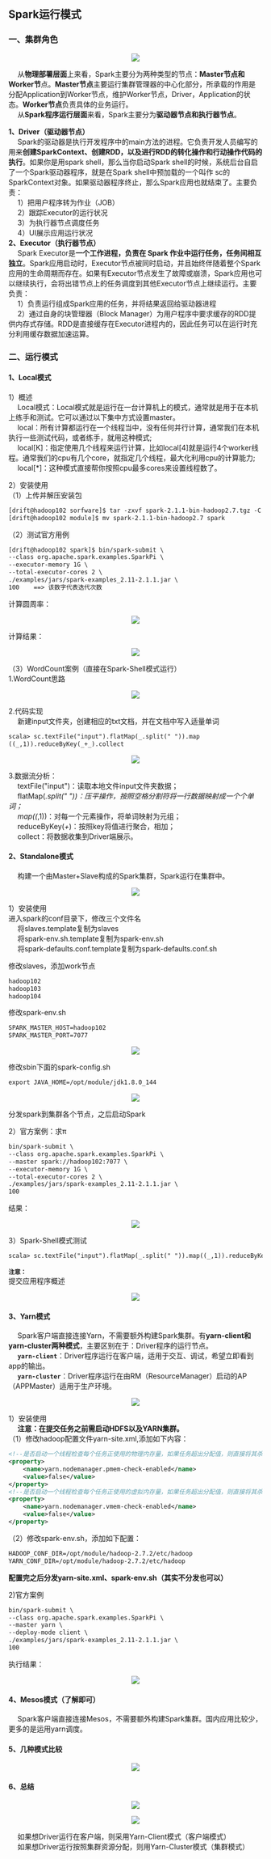 Spark运行模式
---
### 一、集群角色
<p align="center">
<img src="https://github.com/Dr11ft/BigDataGuide/blob/master/Pics/Spark%E6%96%87%E6%A1%A3Pics/Spark%E8%BF%90%E8%A1%8C%E6%A8%A1%E5%BC%8F/Local%E6%A8%A1%E5%BC%8F/%E9%9B%86%E7%BE%A4%E6%A8%A1%E5%BC%8F.png"/>  
<p align="center">
</p>
</p>  

&emsp; 从**物理部署层面**上来看，Spark主要分为两种类型的节点：**Master节点和Worker节**点。**Master节点**主要运行集群管理器的中心化部分，所承载的作用是分配Application到Worker节点，维护Worker节点，Driver，Application的状态。**Worker节点**负责具体的业务运行。  
&emsp; 从**Spark程序运行层面**来看，Spark主要分为**驱动器节点和执行器节点**。

**1、Driver（驱动器节点）**  
&emsp; Spark的驱动器是执行开发程序中的main方法的进程。它负责开发人员编写的用来**创建SparkContext、创建RDD，以及进行RDD的转化操作和行动操作代码的执行**。如果你是用spark shell，那么当你启动Spark shell的时候，系统后台自启了一个Spark驱动器程序，就是在Spark shell中预加载的一个叫作 sc的SparkContext对象。如果驱动器程序终止，那么Spark应用也就结束了。主要负责：  
&emsp; 1）把用户程序转为作业（JOB）  
&emsp; 2）跟踪Executor的运行状况  
&emsp; 3）为执行器节点调度任务  
&emsp; 4）UI展示应用运行状况  
**2、Executor（执行器节点）**  
&emsp; Spark Executor是**一个工作进程，负责在 Spark 作业中运行任务，任务间相互独立**。Spark应用启动时，Executor节点被同时启动，并且始终伴随着整个Spark应用的生命周期而存在。如果有Executor节点发生了故障或崩溃，Spark应用也可以继续执行，会将出错节点上的任务调度到其他Executor节点上继续运行。主要负责：  
&emsp; 1）负责运行组成Spark应用的任务，并将结果返回给驱动器进程  
&emsp; 2）通过自身的块管理器（Block Manager）为用户程序中要求缓存的RDD提供内存式存储。RDD是直接缓存在Executor进程内的，因此任务可以在运行时充分利用缓存数据加速运算。  

### 二、运行模式
#### 1、Local模式  
1）概述  
&emsp; Local模式：Local模式就是运行在一台计算机上的模式，通常就是用于在本机上练手和测试。它可以通过以下集中方式设置master。  
&emsp; local：所有计算都运行在一个线程当中，没有任何并行计算，通常我们在本机执行一些测试代码，或者练手，就用这种模式;  
&emsp; local[K]：指定使用几个线程来运行计算，比如local[4]就是运行4个worker线程。通常我们的cpu有几个core，就指定几个线程，最大化利用cpu的计算能力;  
&emsp; local[*]：这种模式直接帮你按照cpu最多cores来设置线程数了。  

2）安装使用  
（1）上传并解压安装包  
```xml
[drift@hadoop102 sorfware]$ tar -zxvf spark-2.1.1-bin-hadoop2.7.tgz -C /opt/module/
[drift@hadoop102 module]$ mv spark-2.1.1-bin-hadoop2.7 spark
```  
（2）测试官方用例  
```xml
[drift@hadoop102 spark]$ bin/spark-submit \
--class org.apache.spark.examples.SparkPi \
--executor-memory 1G \
--total-executor-cores 2 \
./examples/jars/spark-examples_2.11-2.1.1.jar \
100    ==> 该数字代表迭代次数
```  

计算圆周率：  
<p align="center">
<img src="https://github.com/Dr11ft/BigDataGuide/blob/master/Pics/Spark%E6%96%87%E6%A1%A3Pics/Spark%E8%BF%90%E8%A1%8C%E6%A8%A1%E5%BC%8F/Local%E6%A8%A1%E5%BC%8F/%E5%9C%86%E5%91%A8%E7%8E%871.png"/>  
<p align="center">
</p>
</p>  

计算结果：  
<p align="center">
<img src="https://github.com/Dr11ft/BigDataGuide/blob/master/Pics/Spark%E6%96%87%E6%A1%A3Pics/Spark%E8%BF%90%E8%A1%8C%E6%A8%A1%E5%BC%8F/Local%E6%A8%A1%E5%BC%8F/%E5%9C%86%E5%91%A8%E7%8E%871%E7%BB%93%E6%9E%9C.png"/>  
<p align="center">
</p>
</p>  

（3）WordCount案例（直接在Spark-Shell模式运行）  
1.WordCount思路  
<p align="center">
<img src="https://github.com/Dr11ft/BigDataGuide/blob/master/Pics/Spark%E6%96%87%E6%A1%A3Pics/Spark%E8%BF%90%E8%A1%8C%E6%A8%A1%E5%BC%8F/Local%E6%A8%A1%E5%BC%8F/wordcount%E6%80%9D%E8%B7%AF.png"/>  
<p align="center">
</p>
</p>  

2.代码实现  
&emsp; 新建input文件夹，创建相应的txt文档，并在文档中写入适量单词  
```xml
scala> sc.textFile("input").flatMap(_.split(" ")).map
((_,1)).reduceByKey(_+_).collect
```  
<p align="center">
<img src="https://github.com/Dr11ft/BigDataGuide/blob/master/Pics/Spark%E6%96%87%E6%A1%A3Pics/Spark%E8%BF%90%E8%A1%8C%E6%A8%A1%E5%BC%8F/Local%E6%A8%A1%E5%BC%8F/spark-shell%E7%BB%93%E6%9E%9C.png"/>  
<p align="center">
</p>
</p>  

3.数据流分析：  
&emsp; textFile("input")：读取本地文件input文件夹数据；  
&emsp; flatMap(_.split(" "))：压平操作，按照空格分割符将一行数据映射成一个个单词；  
&emsp; map((_,1))：对每一个元素操作，将单词映射为元组；  
&emsp; reduceByKey(_+_)：按照key将值进行聚合，相加；  
&emsp; collect：将数据收集到Driver端展示。  

#### 2、Standalone模式 
&emsp; 构建一个由Master+Slave构成的Spark集群，Spark运行在集群中。  
<p align="center">
<img src="https://github.com/Dr11ft/BigDataGuide/blob/master/Pics/Spark%E6%96%87%E6%A1%A3Pics/Spark%E8%BF%90%E8%A1%8C%E6%A8%A1%E5%BC%8F/Standalone%E6%A8%A1%E5%BC%8F/Standalone%E6%A8%A1%E5%BC%8F%20.png"/>  
<p align="center">
</p>
</p>  

1）安装使用  
进入spark的conf目录下，修改三个文件名  
&emsp; 将slaves.template复制为slaves  
&emsp; 将spark-env.sh.template复制为spark-env.sh  
&emsp; 将spark-defaults.conf.template复制为spark-defaults.conf.sh  

修改slaves，添加work节点  
```xml
hadoop102
hadoop103
hadoop104
```  

修改spark-env.sh  
```xml
SPARK_MASTER_HOST=hadoop102
SPARK_MASTER_PORT=7077
```  
<p align="center">
<img src="https://github.com/Dr11ft/BigDataGuide/blob/master/Pics/Spark%E6%96%87%E6%A1%A3Pics/Spark%E8%BF%90%E8%A1%8C%E6%A8%A1%E5%BC%8F/Standalone%E6%A8%A1%E5%BC%8F/spark-env.sh.png"/>  
<p align="center">
</p>
</p>  

修改sbin下面的spark-config.sh  
```xml
export JAVA_HOME=/opt/module/jdk1.8.0_144
```  
<p align="center">
<img src="https://github.com/Dr11ft/BigDataGuide/blob/master/Pics/Spark%E6%96%87%E6%A1%A3Pics/Spark%E8%BF%90%E8%A1%8C%E6%A8%A1%E5%BC%8F/Standalone%E6%A8%A1%E5%BC%8F/spark-config.sh.png"/>  
<p align="center">
</p>
</p>  

分发spark到集群各个节点，之后启动Spark  

2）官方案例：求π  
```xml
bin/spark-submit \
--class org.apache.spark.examples.SparkPi \
--master spark://hadoop102:7077 \
--executor-memory 1G \
--total-executor-cores 2 \
./examples/jars/spark-examples_2.11-2.1.1.jar \
100
```  

结果：  
<p align="center">
<img src="https://github.com/Dr11ft/BigDataGuide/blob/master/Pics/Spark%E6%96%87%E6%A1%A3Pics/Spark%E8%BF%90%E8%A1%8C%E6%A8%A1%E5%BC%8F/Standalone%E6%A8%A1%E5%BC%8F/%E5%AE%98%E6%96%B9%E6%A1%88%E4%BE%8B%EF%BC%9A%E6%B1%82%CF%80.png"/>  
<p align="center">
</p>
</p>  

3）Spark-Shell模式测试
```xml
scala> sc.textFile("input").flatMap(_.split(" ")).map((_,1)).reduceByKey(_+_).collect
```   

**`注意：`**  
提交应用程序概述  
<p align="center">
<img src="https://github.com/Dr11ft/BigDataGuide/blob/master/Pics/Spark%E6%96%87%E6%A1%A3Pics/Spark%E8%BF%90%E8%A1%8C%E6%A8%A1%E5%BC%8F/Standalone%E6%A8%A1%E5%BC%8F/%E6%8F%90%E4%BA%A4%E5%BA%94%E7%94%A8%E7%A8%8B%E5%BA%8F%E6%A6%82%E8%BF%B0.jpg"/>  
<p align="center">
</p>
</p>  

#### 3、Yarn模式
&emsp; Spark客户端直接连接Yarn，不需要额外构建Spark集群。有**yarn-client和yarn-cluster两种模式**，主要区别在于：Driver程序的运行节点。  
&emsp; **`yarn-client`**：Driver程序运行在客户端，适用于交互、调试，希望立即看到app的输出。  
&emsp; **`yarn-cluster`**：Driver程序运行在由RM（ResourceManager）启动的AP（APPMaster）适用于生产环境。  
<p align="center">
<img src="https://github.com/Dr11ft/BigDataGuide/blob/master/Pics/Spark%E6%96%87%E6%A1%A3Pics/Spark%E8%BF%90%E8%A1%8C%E6%A8%A1%E5%BC%8F/YARN%E6%A8%A1%E5%BC%8F/YARN%E6%A8%A1%E5%BC%8F.png"/>  
<p align="center">
</p>
</p>  

1）安装使用  
&emsp; **注意：在提交任务之前需启动HDFS以及YARN集群。**  
（1）修改hadoop配置文件yarn-site.xml,添加如下内容：  
```xml
<!--是否启动一个线程检查每个任务正使用的物理内存量，如果任务超出分配值，则直接将其杀掉，默认是true -->
<property>
    <name>yarn.nodemanager.pmem-check-enabled</name>
    <value>false</value>
</property>
<!--是否启动一个线程检查每个任务正使用的虚拟内存量，如果任务超出分配值，则直接将其杀掉，默认是true -->
<property>
    <name>yarn.nodemanager.vmem-check-enabled</name>
    <value>false</value>
</property>
```  

（2）修改spark-env.sh，添加如下配置：  
```xml
HADOOP_CONF_DIR=/opt/module/hadoop-2.7.2/etc/hadoop
YARN_CONF_DIR=/opt/module/hadoop-2.7.2/etc/hadoop
```   
**配置完之后分发yarn-site.xml、spark-env.sh（其实不分发也可以）**  

2)官方案例  
```xml
bin/spark-submit \
--class org.apache.spark.examples.SparkPi \
--master yarn \
--deploy-mode client \
./examples/jars/spark-examples_2.11-2.1.1.jar \
100
```  

执行结果：  
<p align="center">
<img src="https://github.com/Dr11ft/BigDataGuide/blob/master/Pics/Spark%E6%96%87%E6%A1%A3Pics/Spark%E8%BF%90%E8%A1%8C%E6%A8%A1%E5%BC%8F/YARN%E6%A8%A1%E5%BC%8F/%E5%9C%86%E5%91%A8%E7%8E%87%E7%BB%93%E6%9E%9C.png"/>  
<p align="center">
</p>
</p>  

#### 4、Mesos模式（了解即可）
&emsp; Spark客户端直接连接Mesos，不需要额外构建Spark集群。国内应用比较少，更多的是运用yarn调度。  

#### 5、几种模式比较
<p align="center">
<img src="https://github.com/Dr11ft/BigDataGuide/blob/master/Pics/Spark%E6%96%87%E6%A1%A3Pics/Spark%E8%BF%90%E8%A1%8C%E6%A8%A1%E5%BC%8F/%E5%AF%B9%E6%AF%94%E5%92%8C%E7%BB%93%E6%9E%9C/%E5%87%A0%E7%A7%8D%E6%A8%A1%E5%BC%8F%E6%AF%94%E8%BE%83.png"/>  
<p align="center">
</p>
</p>  

#### 6、总结
<p align="center">
<img src="https://github.com/Dr11ft/BigDataGuide/blob/master/Pics/Spark%E6%96%87%E6%A1%A3Pics/Spark%E8%BF%90%E8%A1%8C%E6%A8%A1%E5%BC%8F/%E5%AF%B9%E6%AF%94%E5%92%8C%E7%BB%93%E6%9E%9C/local.png"/>  
<p align="center">
</p>
</p>  
  
<p align="center">
<img src="https://github.com/Dr11ft/BigDataGuide/blob/master/Pics/Spark%E6%96%87%E6%A1%A3Pics/Spark%E8%BF%90%E8%A1%8C%E6%A8%A1%E5%BC%8F/%E5%AF%B9%E6%AF%94%E5%92%8C%E7%BB%93%E6%9E%9C/spark%E7%9A%84%E8%A7%92%E8%89%B2.png"/>  
<p align="center">
</p>
</p>  

&emsp; 如果想Driver运行在客户端，则采用Yarn-Client模式（客户端模式）  
&emsp; 如果想Driver运行按照集群资源分配，则用Yarn-Cluster模式（集群模式）  


